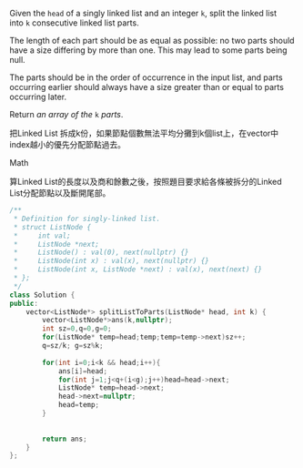 Given the `head` of a singly linked list and an integer `k`, split the linked list into `k` consecutive linked list parts.

The length of each part should be as equal as possible: no two parts should have a size differing by more than one. This may lead to some parts being null.

The parts should be in the order of occurrence in the input list, and parts occurring earlier should always have a size greater than or equal to parts occurring later.

Return _an array of the_ `k` _parts_.

把Linked List 拆成k份，如果節點個數無法平均分攤到k個list上，在vector中index越小的優先分配節點過去。

Math 

算Linked List的長度以及商和餘數之後，按照題目要求給各條被拆分的Linked List分配節點以及斷開尾部。

```cpp
/**
 * Definition for singly-linked list.
 * struct ListNode {
 *     int val;
 *     ListNode *next;
 *     ListNode() : val(0), next(nullptr) {}
 *     ListNode(int x) : val(x), next(nullptr) {}
 *     ListNode(int x, ListNode *next) : val(x), next(next) {}
 * };
 */
class Solution {
public:
    vector<ListNode*> splitListToParts(ListNode* head, int k) {
        vector<ListNode*>ans(k,nullptr);
        int sz=0,q=0,g=0;
        for(ListNode* temp=head;temp;temp=temp->next)sz++;
        q=sz/k; g=sz%k;
        
        for(int i=0;i<k && head;i++){
            ans[i]=head;
            for(int j=1;j<q+(i<g);j++)head=head->next;
            ListNode* temp=head->next;
            head->next=nullptr;
            head=temp;
        }
        
        
        return ans;
    }
};
```